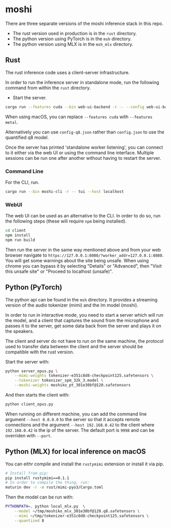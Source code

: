 # moshi

There are three separate versions of the moshi inference stack in this repo.
- The rust version used in production is in the `rust` directory.
- The python version using PyTorch is in the `msh` directory.
- The python version using MLX is in the `msh_mlx` directory.

## Rust

The rust inference code uses a client-server infrastructure.

In order to run the inference server in standalone mode, run the following
command from within the `rust` directory.

- Start the server.
```bash
cargo run --features cuda --bin web-ui-backend -r -- --config web-ui-backend/config.json standalone
```
When using macOS, you can replace `--features cuda` with `--features metal`.

Alternatively you can use `config-q8.json` rather than `config.json` to use the
quantified q8 model.

Once the server has printed 'standalone worker listening', you can connect to it
either via the web UI or using the command line interface. Multiple sessions can
be run one after another without having to restart the server.

### Command Line

For the CLI, run.
```bash
cargo run --bin moshi-cli -r -- tui --host localhost
```

### WebUI

The web UI can be used as an alternative to the CLI. In order to do so, run the
following steps (these will require `npm` being installed).
```bash
cd client
npm install
npm run build
```

Then run the server in the same way mentioned above and from your web browser
navigate to `https://127.0.0.1:8080/?worker_addr=127.0.0.1:8080`. You will get
some warnings about the site being unsafe. When using chrome you can bypass it
by selecting "Details" or "Advanced", then "Visit this unsafe site" or "Proceed
to localhost (unsafe)".

## Python (PyTorch)

The python api can be found in the `msh` directory. It provides a streaming
version of the audio tokenizer (mimi) and the lm model (moshi).

In order to run in interactive mode, you need to start a server which will
run the model, and a client that captures the sound from the microphone
and passes it to the server, get some data back from the server and plays it
on the speakers.

The client and server do not have to run on the same machine, the protocol used
to transfer data between the client and the server should be compatible with the
rust version.

Start the server with:
```bash
python server_opus.py \
    --mimi-weights tokenizer-e351c8d8-checkpoint125.safetensors \
    --tokenizer tokenizer_spm_32k_3.model \
    --moshi-weights moshiko_pt_301e30bf@120.safetensors
```

And then starts the client with:
```bash
python client_opus.py
```

When running on different machine, you can add the command line argument
`--host 0.0.0.0` to the server so that it accepts remote connections and
the argument `--host 192.168.0.42` to the client where `192.168.0.42` is
the ip of the server. The default port is `9998` and can be overriden with
`--port`.

## Python (MLX) for local inference on macOS

You can eithr compile and install the `rustymimi` extension or install it via
pip.
```bash
# Install from pip:
pip install rustymimi==0.1.1
# In order to compile the thing, run:
maturin dev -r -m rust/mimi-pyo3/Cargo.toml
```

Then the model can be run with:
```bash
PYTHONPATH=. python local_mlx.py  \
    --model ~/tmp/moshiko_mlx_301e30bf@120.q8.safetensors \
    --mimi ~/tmp/tokenizer-e351c8d8-checkpoint125.safetensors \
    --quantized 8
```
